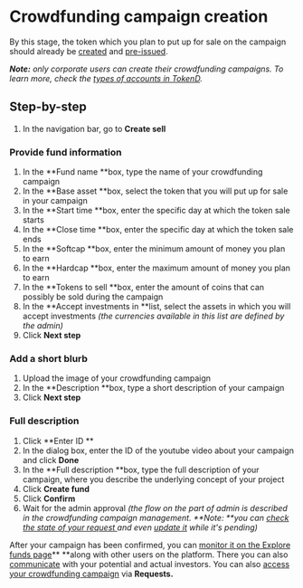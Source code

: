 

# Crowdfunding campaign creation

By this stage, the token which you plan to put up for sale on the campaign should already be [created](../User-issued-tokens/token-creation.md) and [pre-issued](../User-issued-tokens/upload-the-pre-issuance-file-to-the-platform.md).

_**Note:** only corporate users can create their crowdfunding campaigns. To learn more, check the [types of accounts in TokenD](../types-of-accounts/overview.md)._


## Step-by-step



1.  In the navigation bar, go to **Create sell**


### Provide fund information



1.  In the **Fund name **box, type the name of your crowdfunding campaign
1.  In the **Base asset **box, select the token that you will put up for sale in your campaign
1.  In the **Start time **box, enter the specific day at which the token sale starts
1.  In the **Close time **box, enter the specific day at which the token sale ends
1.  In the **Softcap **box, enter the minimum amount of money you plan to earn
1.  In the **Hardcap **box, enter the maximum amount of money you plan to earn 
1.  In the **Tokens to sell **box, enter the amount of coins that can possibly be sold during the campaign
1.  In the **Accept investments in **list, select the assets in which you will accept investments _(the currencies available in this list are defined by the admin)_
1.  Click **Next step**


### Add a short blurb



1.  Upload the image of your crowdfunding campaign
1.  In the **Description **box, type a short description of your campaign
1.  Click **Next step**


### Full description



1.  Click **Enter ID **
1.  In the dialog box, enter the ID of the youtube video about your campaign and click **Done**
1.  In the **Full description **box, type the full description of your campaign, where you describe the underlying concept of your project
1.  Click **Create fund**
1.  Click **Confirm**
1.  Wait for the admin approval _(the flow on the part of admin is described in the crowdfunding campaign management. **Note: **you can [check the state of your request ](../User-issued-tokens/check-the-state-of-the-requests.md)and even [update it](./update-the-crowdfunding-creation-request.md) while it's pending)_

After your campaign has been confirmed, you can [monitor it on the Explore funds page](../invest/explore-crowdfunding-campaigns.md)** **along with other users on the platform. There you can also [communicate](./fundraiser-investors-communication.md) with your potential and actual investors. You can also [ access your crowdfunding campaign](./how-to-access-your-crowdfunding-campaign.md) via **Requests.**